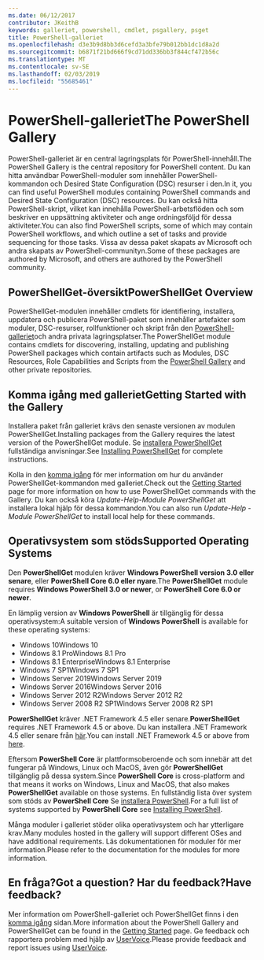 ```yaml
---
ms.date: 06/12/2017
contributor: JKeithB
keywords: galleriet, powershell, cmdlet, psgallery, psget
title: PowerShell-galleriet
ms.openlocfilehash: d3e3b9d8bb3d6cefd3a3bfe79b012bb1dc1d8a2d
ms.sourcegitcommit: b6871f21bd666f9cd71dd336bb3f844cf472b56c
ms.translationtype: MT
ms.contentlocale: sv-SE
ms.lasthandoff: 02/03/2019
ms.locfileid: "55685461"
---
```

# <a name="the-powershell-gallery"></a><span data-ttu-id="df5ec-103">PowerShell-galleriet</span><span class="sxs-lookup"><span data-stu-id="df5ec-103">The PowerShell Gallery</span></span>

<span data-ttu-id="df5ec-104">PowerShell-galleriet är en central lagringsplats för PowerShell-innehåll.</span><span class="sxs-lookup"><span data-stu-id="df5ec-104">The PowerShell Gallery is the central repository for PowerShell content.</span></span> <span data-ttu-id="df5ec-105">Du kan hitta användbar PowerShell-moduler som innehåller PowerShell-kommandon och Desired State Configuration (DSC) resurser i den.</span><span class="sxs-lookup"><span data-stu-id="df5ec-105">In it, you can find useful PowerShell modules containing PowerShell commands and Desired State Configuration (DSC) resources.</span></span>
<span data-ttu-id="df5ec-106">Du kan också hitta PowerShell-skript, vilket kan innehålla PowerShell-arbetsflöden och som beskriver en uppsättning aktiviteter och ange ordningsföljd för dessa aktiviteter.</span><span class="sxs-lookup"><span data-stu-id="df5ec-106">You can also find PowerShell scripts, some of which may contain PowerShell workflows, and which outline a set of tasks and provide sequencing for those tasks.</span></span> <span data-ttu-id="df5ec-107">Vissa av dessa paket skapats av Microsoft och andra skapats av PowerShell-communityn.</span><span class="sxs-lookup"><span data-stu-id="df5ec-107">Some of these packages are authored by Microsoft, and others are authored by the PowerShell community.</span></span>

## <a name="powershellget-overview"></a><span data-ttu-id="df5ec-108">PowerShellGet-översikt</span><span class="sxs-lookup"><span data-stu-id="df5ec-108">PowerShellGet Overview</span></span>

<span data-ttu-id="df5ec-109">PowerShellGet-modulen innehåller cmdlets för identifiering, installera, uppdatera och publicera PowerShell-paket som innehåller artefakter som moduler, DSC-resurser, rollfunktioner och skript från den [PowerShell-galleriet](https://www.PowerShellGallery.com)och andra privata lagringsplatser.</span><span class="sxs-lookup"><span data-stu-id="df5ec-109">The PowerShellGet module contains cmdlets for discovering, installing, updating and publishing PowerShell packages which contain artifacts such as Modules, DSC Resources, Role Capabilities and Scripts from the [PowerShell Gallery](https://www.PowerShellGallery.com) and other private repositories.</span></span>

## <a name="getting-started-with-the-gallery"></a><span data-ttu-id="df5ec-110">Komma igång med galleriet</span><span class="sxs-lookup"><span data-stu-id="df5ec-110">Getting Started with the Gallery</span></span>

<span data-ttu-id="df5ec-111">Installera paket från galleriet krävs den senaste versionen av modulen PowerShellGet.</span><span class="sxs-lookup"><span data-stu-id="df5ec-111">Installing packages from the Gallery requires the latest version of the PowerShellGet module.</span></span>
<span data-ttu-id="df5ec-112">Se [installera PowerShellGet](installing-psget.md) fullständiga anvisningar.</span><span class="sxs-lookup"><span data-stu-id="df5ec-112">See [Installing PowerShellGet](installing-psget.md) for complete instructions.</span></span>

<span data-ttu-id="df5ec-113">Kolla in den [komma igång](getting-started.md) för mer information om hur du använder PowerShellGet-kommandon med galleriet.</span><span class="sxs-lookup"><span data-stu-id="df5ec-113">Check out the [Getting Started](getting-started.md) page for more information on how to use PowerShellGet commands with the Gallery.</span></span> <span data-ttu-id="df5ec-114">Du kan också köra *Update-Help-Module PowerShellGet* att installera lokal hjälp för dessa kommandon.</span><span class="sxs-lookup"><span data-stu-id="df5ec-114">You can also run *Update-Help -Module PowerShellGet* to install local help for these commands.</span></span>

## <a name="supported-operating-systems"></a><span data-ttu-id="df5ec-115">Operativsystem som stöds</span><span class="sxs-lookup"><span data-stu-id="df5ec-115">Supported Operating Systems</span></span>

<span data-ttu-id="df5ec-116">Den **PowerShellGet** modulen kräver **Windows PowerShell version 3.0 eller senare**, eller **PowerShell Core 6.0 eller nyare**.</span><span class="sxs-lookup"><span data-stu-id="df5ec-116">The **PowerShellGet** module requires **Windows PowerShell 3.0 or newer**, or **PowerShell Core 6.0 or newer**.</span></span>

<span data-ttu-id="df5ec-117">En lämplig version av **Windows PowerShell** är tillgänglig för dessa operativsystem:</span><span class="sxs-lookup"><span data-stu-id="df5ec-117">A suitable version of **Windows PowerShell** is available for these operating systems:</span></span>

- <span data-ttu-id="df5ec-118">Windows 10</span><span class="sxs-lookup"><span data-stu-id="df5ec-118">Windows 10</span></span>
- <span data-ttu-id="df5ec-119">Windows 8.1 Pro</span><span class="sxs-lookup"><span data-stu-id="df5ec-119">Windows 8.1 Pro</span></span>
- <span data-ttu-id="df5ec-120">Windows 8.1 Enterprise</span><span class="sxs-lookup"><span data-stu-id="df5ec-120">Windows 8.1 Enterprise</span></span>
- <span data-ttu-id="df5ec-121">Windows 7 SP1</span><span class="sxs-lookup"><span data-stu-id="df5ec-121">Windows 7 SP1</span></span>
- <span data-ttu-id="df5ec-122">Windows Server 2019</span><span class="sxs-lookup"><span data-stu-id="df5ec-122">Windows Server 2019</span></span>
- <span data-ttu-id="df5ec-123">Windows Server 2016</span><span class="sxs-lookup"><span data-stu-id="df5ec-123">Windows Server 2016</span></span>
- <span data-ttu-id="df5ec-124">Windows Server 2012 R2</span><span class="sxs-lookup"><span data-stu-id="df5ec-124">Windows Server 2012 R2</span></span>
- <span data-ttu-id="df5ec-125">Windows Server 2008 R2 SP1</span><span class="sxs-lookup"><span data-stu-id="df5ec-125">Windows Server 2008 R2 SP1</span></span>

<span data-ttu-id="df5ec-126">**PowerShellGet** kräver .NET Framework 4.5 eller senare.</span><span class="sxs-lookup"><span data-stu-id="df5ec-126">**PowerShellGet** requires .NET Framework 4.5 or above.</span></span> <span data-ttu-id="df5ec-127">Du kan installera .NET Framework 4.5 eller senare från [här](https://msdn.microsoft.com/library/5a4x27ek.aspx).</span><span class="sxs-lookup"><span data-stu-id="df5ec-127">You can install .NET Framework 4.5 or above from [here](https://msdn.microsoft.com/library/5a4x27ek.aspx).</span></span>

<span data-ttu-id="df5ec-128">Eftersom **PowerShell Core** är plattformsoberoende och som innebär att det fungerar på Windows, Linux och MacOS, även gör **PowerShellGet** tillgänglig på dessa system.</span><span class="sxs-lookup"><span data-stu-id="df5ec-128">Since **PowerShell Core** is cross-platform and that means it works on Windows, Linux and MacOS, that also makes **PowerShellGet** available on those systems.</span></span> <span data-ttu-id="df5ec-129">En fullständig lista över system som stöds av **PowerShell Core** Se [installera PowerShell](/powershell/scripting/setup/installing-powershell).</span><span class="sxs-lookup"><span data-stu-id="df5ec-129">For a full list of systems supported by **PowerShell Core** see [Installing PowerShell](/powershell/scripting/setup/installing-powershell).</span></span>

<span data-ttu-id="df5ec-130">Många moduler i galleriet stöder olika operativsystem och har ytterligare krav.</span><span class="sxs-lookup"><span data-stu-id="df5ec-130">Many modules hosted in the gallery will support different OSes and have additional requirements.</span></span> <span data-ttu-id="df5ec-131">Läs dokumentationen för moduler för mer information.</span><span class="sxs-lookup"><span data-stu-id="df5ec-131">Please refer to the documentation for the modules for more information.</span></span>

## <a name="got-a-question-have-feedback"></a><span data-ttu-id="df5ec-132">En fråga?</span><span class="sxs-lookup"><span data-stu-id="df5ec-132">Got a question?</span></span> <span data-ttu-id="df5ec-133">Har du feedback?</span><span class="sxs-lookup"><span data-stu-id="df5ec-133">Have feedback?</span></span>

<span data-ttu-id="df5ec-134">Mer information om PowerShell-galleriet och PowerShellGet finns i den [komma igång](getting-started.md) sidan.</span><span class="sxs-lookup"><span data-stu-id="df5ec-134">More information about the PowerShell Gallery and PowerShellGet can be found in the [Getting Started](getting-started.md) page.</span></span> <span data-ttu-id="df5ec-135">Ge feedback och rapportera problem med hjälp av [UserVoice](http://windowsserver.uservoice.com/forums/301869-powershell).</span><span class="sxs-lookup"><span data-stu-id="df5ec-135">Please provide feedback and report issues using [UserVoice](http://windowsserver.uservoice.com/forums/301869-powershell).</span></span>
